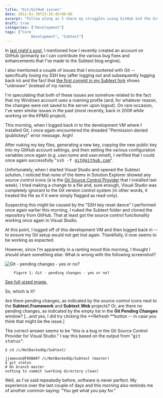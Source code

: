 ```yaml
---
title: "Git/GitHub issues"
date: 2012-01-30T23:35:45+08:00
excerpt: "Follow along as I share my struggles using GitHub and the Git version control system."
draft: true
categories: ["Development"]
tags: ["Core 
			Development", "Subtext"]
---
```


In [last night's post](/blog/jjameson/2012/01/30/building-technologytoolbox-com-part-18), I mentioned how I recently created an account on GitHub (primarily so I can contribute the various bug fixes and enhancements that I've made to the Subtext blog engine).

I also mentioned a couple of issues that I encountered with Git -- specifically losing my SSH key (after logging out and subsequently logging back in) and the fact that [the first commit in my Subtext fork](https://github.com/jeremy-jameson/Subtext/commit/462934a87bd12649582f334545d3586b3c9f93a2) shows "unknown" (instead of my name).

I'm speculating that both of these issues are somehow related to the fact that my Windows account uses a roaming profile (and, for whatever reason, the changes were not saved to the server upon logout). On rare occasion, I've seen similar issues in the past (most recently, back in 2009 while working on the KPMG project).

This morning, when I logged back in to the development VM where I installed Git, I once again encountered the dreaded "Permission
denied (publickey)" error message. Argh!

After nuking my key files, generating a new key, copying the new public key into my GitHub account settings, and then setting the various configuration variables once again (e.g. <var>user.name</var> and <var>user.email</var>), I verified that I could once again successfully "<kbd>ssh -T git@github.com</kbd>".

Unfortunately, when I started Visual Studio and opened the Subtext solution, I noticed that none of the items in Solution Explorer showed any source control icons (à la the [Git Source Control Provider](http://visualstudiogallery.msdn.microsoft.com/63a7e40d-4d71-4fbb-a23b-d262124b8f4c) that I installed last week). I tried making a change to a file and, sure enough, Visual Studio was completely ignorant to the Git version control system (in other words, it treated the file as if it were simply flagged as read-only).

Suspecting this might be caused by the "SSH key reset dance" I performed once again earlier this morning, I nuked the Subtext folder and cloned the repository from GitHub. That at least got the source control functionality working once again in Visual Studio.

At this point, I logged off of this development VM and then logged back in -- to ensure my Git setup would not get lost again. Thankfully, it now seems to be working as expected.

However, since I'm apparently in a ranting mood this morning, I thought I should share something else. What is wrong with the following screenshot?

![Git - pending changes - yes or no?](https://www.technologytoolbox.com/blog/images/www_technologytoolbox_com/blog/jjameson/7/r_Git%20-%20Pending%20changes%20-%20yes%20or%20no.png)

    	Figure 1: Git - pending changes - yes or no?

[See full-sized image.](/blog/images/www_technologytoolbox_com/blog/jjameson/7/o_Git%20-%20Pending%20changes%20-%20yes%20or%20no.png)

So, which is it?

Are there pending changes, as indicated by the source control icons next to the **Subtext.Framework** and **Subtext.Web** projects? Or, are there no pending changes, as indicated by the empty list in the **Git Pending Changes** window? [...and yes, I did try clicking the **Refresh **button -- in case you think that might be the issue.]

The correct answer seems to be "this is a bug in the Git Source Control Provider for Visual Studio." I say this based on the output from "<kbd>git status</kbd>":

```
$ cd /c/NotBackedUp/Subtext/

jjameson@FOOBAR7 /c/NotBackedUp/Subtext (master)
$ git status
# On branch master
nothing to commit (working directory clean)
```

Well, as I've said repeatedly before, software is never perfect. My experience over the last couple of days and this morning also reminds me of another common saying: "You get what you pay for."

